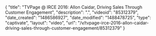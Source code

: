 {
    "title": "TVPage @ IRCE 2016: Allon Caidar, Driving Sales Through Customer Engagement",
    "description": ".",
    "videoid": "85312379",
    "date_created": "1486586927",
    "date_modified": "1488478725",
    "type": "captivate",
    "layout": "video",
    "url": "\/v\/tvpage-irce-2016-allon-caidar-driving-sales-through-customer-engagement\/85312379"
}